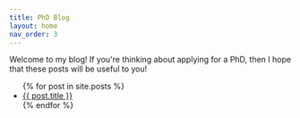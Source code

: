 ```yaml
---
title: PhD Blog
layout: home
nav_order: 3
---
```


Welcome to my blog! If you're thinking about applying for a PhD, then I hope that these posts will be useful to you!

<ul>
  {% for post in site.posts %}
    <li>
      <a href="{{ post.url }}">{{ post.title }}</a>
    </li>
  {% endfor %}
</ul>